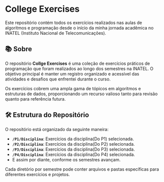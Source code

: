 # College Exercises

Este repositório contém todos os exercícios realizados nas aulas de algoritmos e programação desde o início da minha jornada acadêmica no INATEL (Instituto Nacional de Telecomunicações).

## 📚 Sobre

O repositório **Collge Exercises** é uma coleção de exercícios práticos de programação que foram realizados ao longo dos semestres na INATEL. O objetivo principal é manter um registro organizado e acessível das atividades e desafios que enfrentei durante o curso. 

Os exercícios cobrem uma ampla gama de tópicos em algoritmos e estruturas de dados, proporcionando um recurso valioso tanto para revisão quanto para referência futura.

## 🛠 Estrutura do Repositório

O repositório está organizado da seguinte maneira:

- **`/P1/Disciplina`**: Exercícios da disciplina(Do P1) selecionada.
- **`/P2/Disciplina`**: Exercícios da disciplina(Do P2) selecionada.
- **`/P3/Disciplina`**: Exercícios da disciplina(Do P3) selecionada.
- **`/P4/Disciplina`**: Exercícios da disciplina(Do P4) selecionada.
- E assim por diante, conforme os semestres avançam.

Cada diretório por semestre pode conter arquivos e pastas específicas para diferentes exercícios e projetos.
